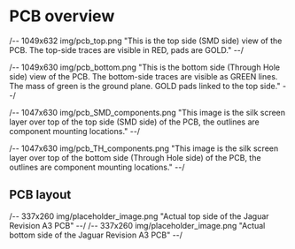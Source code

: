 # PCB overview #

/-- 1049x632 img/pcb_top.png "This is the top side (SMD side) view of the PCB. The top-side traces are visible in RED, pads are GOLD."
--/

/-- 1049x630 img/pcb_bottom.png "This is the bottom side (Through Hole side) view of the PCB. The bottom-side traces are visible as GREEN lines. The mass of green is the ground plane. GOLD pads linked to the top side."
--/

/-- 1047x630 img/pcb_SMD_components.png "This image is the silk screen layer over top of the top side (SMD side) of the PCB, the outlines are component mounting locations."
--/

/-- 1047x630 img/pcb_TH_components.png "This image is the silk screen layer over top of the bottom side (Through Hole side) of the PCB, the outlines are component mounting locations."
--/

## PCB layout

/-- 337x260 img/placeholder_image.png "Actual top side of the Jaguar Revision A3 PCB"
--/
/-- 337x260 img/placeholder_image.png "Actual bottom side of the Jaguar Revision A3 PCB"
--/

